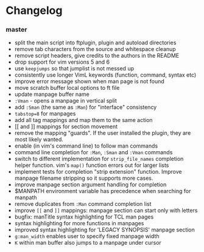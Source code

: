 # Changelog

### master

- split the main script into ftplugin, plugin and autoload directories
- remove tab characters from the source and whitespace cleanup
- remove script headers, give credits to the authors in the README
- drop support for vim versions 5 and 6
- use `keepjumps` so that jumplist is not messed up
- consistently use longer VimL keywords (function, command, syntax etc)
- improve error message shown when man page is not found
- move scratch buffer local options to ft file
- update manpage buffer name
- `:Vman` - opens a manpage in vertical split
- add `:Sman` (the same as `:Man`) for "interface" consistency
- `tabstop=8` for manpages
- add all tag mappings and map them to the same action
- [[ and ]] mappings for section movement
- remove the mapping "guards". If the user installed the plugin, they are most
  likely wanted.
- enable <bar> (in vim's command line) to follow man commands
- command line completion for `:Man`, `:Sman` and `:Vman` commands
- switch to different implementation for `strip_file_names` completion helper
  function. vim's `map()` function errors out for larger lists
- implement tests for completion "strip extension" function. Improve manpage
  filename stripping so it supports more cases.
- improve manpage section argument handling for completion
- $MANPATH environment variable has precedence when searching for manpath
- remove duplicates from `:Man` command completion list
- improve `[[` and `]]` mappings: manpage section can start only with letters
- bugfix: manTitle syntax highlighting for TCL man pages
- syntax highlighting for more functions in manpages
- improved syntax highlighting for 'LEGACY SYNOPSIS' manpage section
- `g:man_width` enables user to specify fixed manpage width
- `K` within man buffer also jumps to a manpage under cursor
